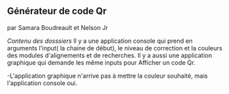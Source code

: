 ## Générateur de code Qr
par Samara Boudreault et Nelson Jr

*Contenu des dosssiers*
Il y a une application console qui prend en arguments l'input( la chaine de début), le niveau de correction et la couleurs des modules d'alignements et de recherches. 
Il y a aussi une application graphique qui demande les même inputs pour Afficher un code Qr.

-L'application graphique n'arrive pas à mettre la couleur souhaité, mais l'application console oui.

